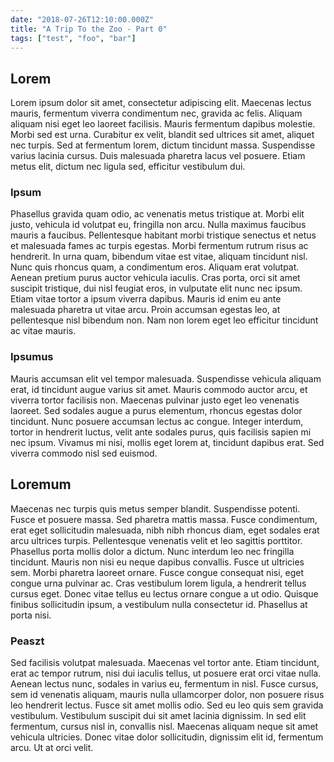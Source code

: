```yaml
---
date: "2018-07-26T12:10:00.000Z"
title: "A Trip To the Zoo - Part 0"
tags: ["test", "foo", "bar"]
---
```


## Lorem
Lorem ipsum dolor sit amet, consectetur adipiscing elit. Maecenas lectus mauris, fermentum viverra condimentum nec, gravida ac felis. Aliquam aliquam nisi eget leo laoreet facilisis. Mauris fermentum dapibus molestie. Morbi sed est urna. Curabitur ex velit, blandit sed ultrices sit amet, aliquet nec turpis. Sed at fermentum lorem, dictum tincidunt massa. Suspendisse varius lacinia cursus. Duis malesuada pharetra lacus vel posuere. Etiam metus elit, dictum nec ligula sed, efficitur vestibulum dui.

### Ipsum
Phasellus gravida quam odio, ac venenatis metus tristique at. Morbi elit justo, vehicula id volutpat eu, fringilla non arcu. Nulla maximus faucibus mauris a faucibus. Pellentesque habitant morbi tristique senectus et netus et malesuada fames ac turpis egestas. Morbi fermentum rutrum risus ac hendrerit. In urna quam, bibendum vitae est vitae, aliquam tincidunt nisl. Nunc quis rhoncus quam, a condimentum eros. Aliquam erat volutpat. Aenean pretium purus auctor vehicula iaculis. Cras porta, orci sit amet suscipit tristique, dui nisl feugiat eros, in vulputate elit nunc nec ipsum. Etiam vitae tortor a ipsum viverra dapibus. Mauris id enim eu ante malesuada pharetra ut vitae arcu. Proin accumsan egestas leo, at pellentesque nisl bibendum non. Nam non lorem eget leo efficitur tincidunt ac vitae mauris.

### Ipsumus
Mauris accumsan elit vel tempor malesuada. Suspendisse vehicula aliquam erat, id tincidunt augue varius sit amet. Mauris commodo auctor arcu, et viverra tortor facilisis non. Maecenas pulvinar justo eget leo venenatis laoreet. Sed sodales augue a purus elementum, rhoncus egestas dolor tincidunt. Nunc posuere accumsan lectus ac congue. Integer interdum, tortor in hendrerit luctus, velit ante sodales purus, quis facilisis sapien mi nec ipsum. Vivamus mi nisi, mollis eget lorem at, tincidunt dapibus erat. Sed viverra commodo nisl sed euismod.

## Loremum
Maecenas nec turpis quis metus semper blandit. Suspendisse potenti. Fusce et posuere massa. Sed pharetra mattis massa. Fusce condimentum, erat eget sollicitudin malesuada, nibh nibh rhoncus diam, eget sodales erat arcu ultrices turpis. Pellentesque venenatis velit et leo sagittis porttitor. Phasellus porta mollis dolor a dictum. Nunc interdum leo nec fringilla tincidunt. Mauris non nisi eu neque dapibus convallis. Fusce ut ultricies sem. Morbi pharetra laoreet ornare. Fusce congue consequat nisi, eget congue urna pulvinar ac. Cras vestibulum lorem ligula, a hendrerit tellus cursus eget. Donec vitae tellus eu lectus ornare congue a ut odio. Quisque finibus sollicitudin ipsum, a vestibulum nulla consectetur id. Phasellus at porta nisi.

### Peaszt
Sed facilisis volutpat malesuada. Maecenas vel tortor ante. Etiam tincidunt, erat ac tempor rutrum, nisi dui iaculis tellus, ut posuere erat orci vitae nulla. Aenean lectus nunc, sodales in varius eu, fermentum in nisl. Fusce cursus, sem id venenatis aliquam, mauris nulla ullamcorper dolor, non posuere risus leo hendrerit lectus. Fusce sit amet mollis odio. Sed eu leo quis sem gravida vestibulum. Vestibulum suscipit dui sit amet lacinia dignissim. In sed elit fermentum, cursus nisl in, convallis nisl. Maecenas aliquam neque sit amet vehicula ultricies. Donec vitae dolor sollicitudin, dignissim elit id, fermentum arcu. Ut at orci velit.
